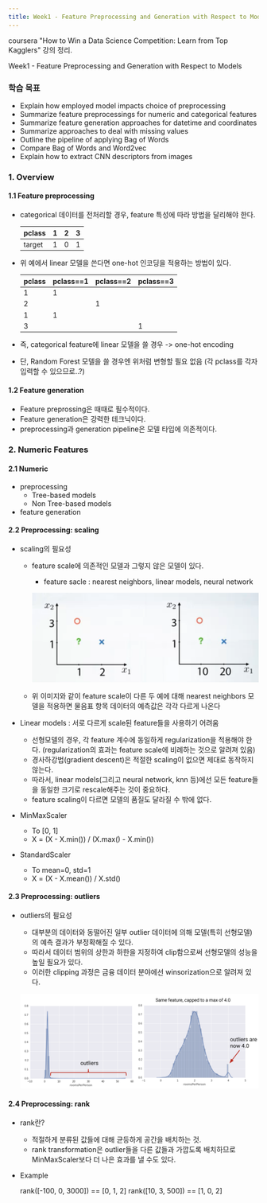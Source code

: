 ```yaml
---
title: Week1 - Feature Preprocessing and Generation with Respect to Models
---
```

coursera "How to Win a Data Science Competition: Learn from Top Kagglers" 강의 정리.

Week1 - Feature Preprocessing and Generation with Respect to Models

### 학습 목표
- Explain how employed model impacts choice of preprocessing
- Summarize feature preprocessings for numeric and categorical features
- Summarize feature generation approaches for datetime and coordinates
- Summarize approaches to deal with missing values
- Outline the pipeline of applying Bag of Words
- Compare Bag of Words and Word2vec
- Explain how to extract CNN descriptors from images

### 1. Overview

#### 1.1 Feature preprocessing

- categorical 데이터를 전처리할 경우, feature 특성에 따라 방법을 달리해야 한다.


  pclass | 1 | 2 | 3
  -------|---|---|---
  target | 1 | 0 | 1


- 위 예에서 linear 모델을 쓴다면 one-hot 인코딩을 적용하는 방법이 있다.


  pclass | pclass==1 | pclass==2 | pclass==3
  -------|---|---|---
  1 | 1 |  |
  2 | | 1 |
  1 | 1 |  |
  3 | | | 1


- 즉, categorical feature에 linear 모델을 쓸 경우 -> one-hot encoding
- 단, Random Forest 모델을 쓸 경우엔 위처럼 변형할 필요 없음 (각 pclass를 각자 입력할 수 있으므로..?)

#### 1.2 Feature generation

- Feature preprossing은 때때로 필수적이다.
- Feature generation은 강력한 테크닉이다.
- preprocessing과 generation pipeline은 모델 타입에 의존적이다.


### 2. Numeric Features

#### 2.1 Numeric

- preprocessing
    - Tree-based models
    - Non Tree-based models
- feature generation    

#### 2.2 Preprocessing: scaling

- scaling의 필요성
  - feature scale에 의존적인 모델과 그렇지 않은 모델이 있다.
    - feature sacle : nearest neighbors, linear models, neural network

    ![two_graphs](../img/posts/20190729_two_graphs.png)

  - 위 이미지와 같이 feature scale이 다른 두 예에 대해 nearest neighbors 모델을 적용하면 물음표 항목 데이터의 예측값은 각각 다르게 나온다

- Linear models : 서로 다르게 scale된 feature들을 사용하기 어려움
  - 선형모델의 경우, 각 feature 계수에 동일하게 regularization을 적용해야 한다.
(regularization의 효과는 feature scale에 비례하는 것으로 알려져 있음)
  - 경사하강법(gradient descent)은 적절한 scaling이 없으면 제대로 동작하지 않는다.
  - 따라서, linear models(그리고 neural network, knn 등)에선 모든 feature들을 동일한 크기로 rescale해주는 것이 중요하다.
  - feature scaling이 다르면 모델의 품질도 달라질 수 밖에 없다.


- MinMaxScaler
  - To [0, 1]
  - X = (X - X.min()) / (X.max() - X.min())

- StandardScaler
  - To mean=0, std=1
  - X = (X - X.mean()) / X.std()

#### 2.3 Preprocessing: outliers

- outliers의 필요성
  - 대부분의 데이터와 동떨어진 일부 outlier 데이터에 의해 모델(특히 선형모델)의 예측 결과가 부정확해질 수 있다.
  - 따라서 데이터 범위의 상한과 하한을 지정하여 clip함으로써 선형모델의 성능을 높일 필요가 있다.
  - 이러한 clipping 과정은 금융 데이터 분야에선 winsorization으로 알려져 있다.

  ![two_graphs](../img/posts/20190730_outliers_clipping.png)

#### 2.4 Preprocessing: rank

- rank란?
  - 적절하게 분류된 값들에 대해 균등하게 공간을 배치하는 것.
  - rank transformation은 outlier들을 다른 값들과 가깝도록 배치하므로 MinMaxScaler보다 더 나은 효과를 낼 수도 있다.

- Example


    rank([-100, 0, 3000]) == [0, 1, 2]
    rank([10, 3, 500]) == [1, 0, 2]

